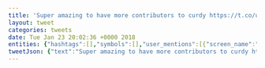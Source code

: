 ```yaml
---
title: 'Super amazing to have more contributors to curdy https://t.co/uxNIW6Do3e even if they are my @hubba @HubbaDev cowor… https://t.co/GNQry6vIs8'
layout: tweet
categories: tweets
date: Tue Jan 23 20:02:36 +0000 2018
entities: {"hashtags":[],"symbols":[],"user_mentions":[{"screen_name":"hubba","name":"Hubba","id":14608479,"id_str":"14608479","indices":[93,99]},{"screen_name":"HubbaDev","name":"Development at Hubba","id":743092393725952000,"id_str":"743092393725952000","indices":[100,109]}],"urls":[{"url":"https://t.co/uxNIW6Do3e","expanded_url":"https://www.npmjs.com/package/curdy","display_url":"npmjs.com/package/curdy","indices":[49,72]},{"url":"https://t.co/GNQry6vIs8","expanded_url":"https://twitter.com/i/web/status/955893549878398976","display_url":"twitter.com/i/web/status/9…","indices":[117,140]}]}
tweetJson: {"text":"Super amazing to have more contributors to curdy https://t.co/uxNIW6Do3e even if they are my @hubba @HubbaDev cowor… https://t.co/GNQry6vIs8"}
---
```

